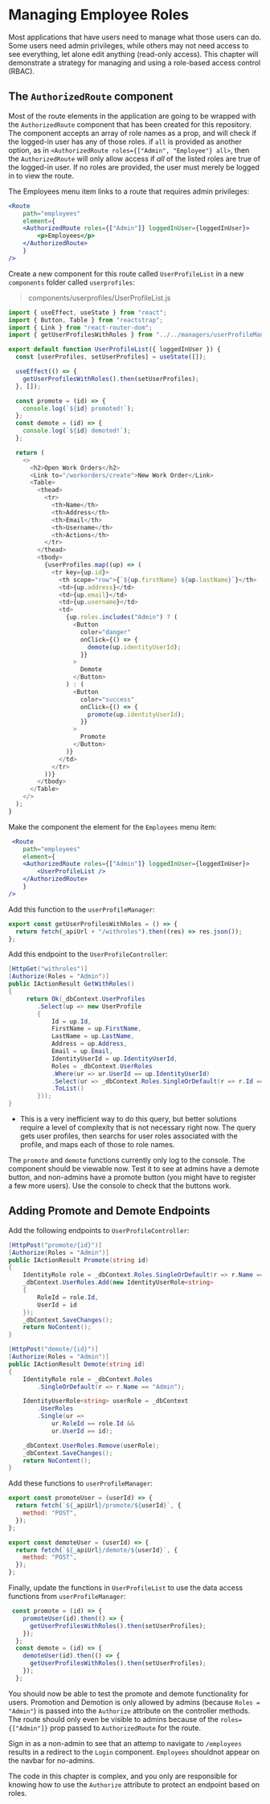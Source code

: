 # Managing Employee Roles
Most applications that have users need to manage what those users can do. Some users need admin privileges, while others may not need access to see everything, let alone edit anything (read-only access). This chapter will demonstrate a strategy for managing and using a role-based access control (RBAC). 

## The `AuthorizedRoute` component
Most of the route elements in the application are going to be wrapped with the `AuthorizedRoute` component that has been created for this repository. The component accepts an array of role names as a prop, and will check if the logged-in user has any of those roles. if `all` is provided as another option, as in `<AuthorizedRoute roles={["Admin", "Employee"} all>`, then the `AuthorizedRoute` will only allow access if _all_ of the listed roles are true of the logged-in user. If no roles are provided, the user must merely be logged in to view the route. 

The Employees menu item links to a route that requires admin privileges:
``` jsx
<Route
    path="employees"
    element={
    <AuthorizedRoute roles={["Admin"]} loggedInUser={loggedInUser}>
        <p>Employees</p>
    </AuthorizedRoute>
    }
/>
```
Create a new component for this route called `UserProfileList` in a new `components` folder called `userprofiles`:
> components/userprofiles/UserProfileList.js
``` javascript
import { useEffect, useState } from "react";
import { Button, Table } from "reactstrap";
import { Link } from "react-router-dom";
import { getUserProfilesWithRoles } from "../../managers/userProfileManager";

export default function UserProfileList({ loggedInUser }) {
  const [userProfiles, setUserProfiles] = useState([]);

  useEffect(() => {
    getUserProfilesWithRoles().then(setUserProfiles);
  }, []);

  const promote = (id) => {
    console.log(`${id} promoted!`);
  };
  const demote = (id) => {
    console.log(`${id} demoted!`);
  };

  return (
    <>
      <h2>Open Work Orders</h2>
      <Link to="/workorders/create">New Work Order</Link>
      <Table>
        <thead>
          <tr>
            <th>Name</th>
            <th>Address</th>
            <th>Email</th>
            <th>Username</th>
            <th>Actions</th>
          </tr>
        </thead>
        <tbody>
          {userProfiles.map((up) => (
            <tr key={up.id}>
              <th scope="row">{`${up.firstName} ${up.lastName}`}</th>
              <td>{up.address}</td>
              <td>{up.email}</td>
              <td>{up.username}</td>
              <td>
                {up.roles.includes("Admin") ? (
                  <Button
                    color="danger"
                    onClick={() => {
                      demote(up.identityUserId);
                    }}
                  >
                    Demote
                  </Button>
                ) : (
                  <Button
                    color="success"
                    onClick={() => {
                      promote(up.identityUserId);
                    }}
                  >
                    Promote
                  </Button>
                )}
              </td>
            </tr>
          ))}
        </tbody>
      </Table>
    </>
  );
}
```

Make the component the element for the `Employees` menu item:
``` jsx
 <Route
    path="employees"
    element={
    <AuthorizedRoute roles={["Admin"]} loggedInUser={loggedInUser}>
        <UserProfileList />
    </AuthorizedRoute>
    }
/>
```

Add this function to the `userProfileManager`:
``` javascript
export const getUserProfilesWithRoles = () => {
  return fetch(_apiUrl + "/withroles").then((res) => res.json());
};
```

Add this endpoint to the `UserProfileController`:
``` csharp
[HttpGet("withroles")]
[Authorize(Roles = "Admin")]
public IActionResult GetWithRoles()
{
     return Ok(_dbContext.UserProfiles
        .Select(up => new UserProfile
        {
            Id = up.Id,
            FirstName = up.FirstName,
            LastName = up.LastName,
            Address = up.Address,
            Email = up.Email,
            IdentityUserId = up.IdentityUserId,
            Roles = _dbContext.UserRoles
            .Where(ur => ur.UserId == up.IdentityUserId)
            .Select(ur => _dbContext.Roles.SingleOrDefault(r => r.Id == ur.RoleId).Name)
            .ToList()
        }));
}
```
- This is a very inefficient way to do this query, but better solutions require a level of complexity that is not necessary right now. The query gets user profiles, then searchs for user roles associated with the profile, and maps each of those to role names.

The `promote` and `demote` functions currently only log to the console. The component should be viewable now. Test it to see at admins have a demote button, and non-admins have a promote button (you might have to register a few more users). Use the console to check that the buttons work.

## Adding Promote and Demote Endpoints

Add the following endpoints to `UserProfileController`:
``` csharp
[HttpPost("promote/{id}")]
[Authorize(Roles = "Admin")]
public IActionResult Promote(string id)
{
    IdentityRole role = _dbContext.Roles.SingleOrDefault(r => r.Name == "Admin");
    _dbContext.UserRoles.Add(new IdentityUserRole<string>
    {
        RoleId = role.Id,
        UserId = id
    });
    _dbContext.SaveChanges();
    return NoContent();
}

[HttpPost("demote/{id}")]
[Authorize(Roles = "Admin")]
public IActionResult Demote(string id)
{
    IdentityRole role = _dbContext.Roles
        .SingleOrDefault(r => r.Name == "Admin");

    IdentityUserRole<string> userRole = _dbContext
        .UserRoles
        .Single(ur =>
            ur.RoleId == role.Id &&
            ur.UserId == id);

    _dbContext.UserRoles.Remove(userRole);
    _dbContext.SaveChanges();
    return NoContent();
}
```

Add these functions to `userProfileManager`:
``` javascript
export const promoteUser = (userId) => {
  return fetch(`${_apiUrl}/promote/${userId}`, {
    method: "POST",
  });
};

export const demoteUser = (userId) => {
  return fetch(`${_apiUrl}/demote/${userId}`, {
    method: "POST",
  });
};
```
Finally, update the functions in `UserProfileList` to use the data access functions from `userProfileManager`:
``` javascript
 const promote = (id) => {
    promoteUser(id).then(() => {
      getUserProfilesWithRoles().then(setUserProfiles);
    });
  };
  const demote = (id) => {
    demoteUser(id).then(() => {
      getUserProfilesWithRoles().then(setUserProfiles);
    });
  };
```
You should now be able to test the promote and demote functionality for users. Promotion and Demotion is only allowed by admins (because `Roles = "Admin"`) is passed into the `Authorize` attribute on the controller methods. The route should only even be visible to admins because of the `roles={["Admin"]}` prop passed to `AuthorizedRoute` for the route. 

Sign in as a non-admin to see that an attemp to navigate to `/employees` results in a redirect to the `Login` component. `Employees` shouldnot appear on the navbar for no-admins. 

The code in this chapter is complex, and you only are responsible for knowing how to use the `Authorize` attribute to protect an endpoint based on roles.




    
